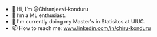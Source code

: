 - 👋 Hi, I’m @Chiranjeevi-konduru
- 👀 I’m a ML enthusiast. 
- 🌱 I'm currently doing my Master's in Statisitcs at UIUC.
- 📫 How to reach me: www.linkedin.com/in/chiru-konduru

<!---
Chiru-konduru/Chiru-konduru is a ✨ special ✨ repository because its `README.md` (this file) appears on your GitHub profile.
You can click the Preview link to take a look at your changes.
--->

